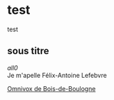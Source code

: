 # test
test
## sous titre
<p>
  <i>all0</i>
  <br>
  Je m'apelle Félix-Antoine Lefebvre
</p>

<a href = "https://bdeb.omnivox.ca/Login/Account/Login?ReturnUrl=%2Fintr%2F">Omnivox de Bois-de-Boulogne</a>



